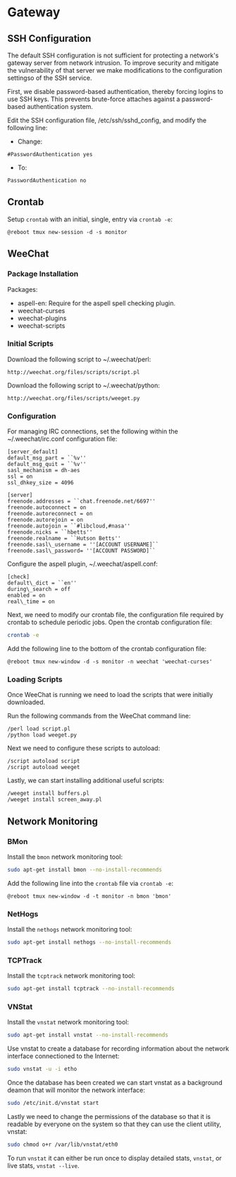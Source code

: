 # Gateway

## SSH Configuration

The default SSH configuration is not sufficient for protecting a network's gateway server from network intrusion. To improve security and mitigate the vulnerability of that server we make modifications to the configuration settingso of the SSH service.

First, we disable password-based authentication, thereby forcing logins to use SSH keys. This prevents brute-force attaches against a password-based authentication system.

Edit the SSH configuration file, /etc/ssh/sshd\_config, and modify the following line:

* Change:

```
#PasswordAuthentication yes
```

* To:

```
PasswordAuthentication no
```

## Crontab

Setup `crontab` with an initial, single, entry via `crontab -e`:

```
@reboot tmux new-session -d -s monitor
```

## WeeChat

### Package Installation

Packages:
* aspell-en: Require for the aspell spell checking plugin.
* weechat-curses
* weechat-plugins
* weechat-scripts

### Initial Scripts

Download the following script to ~/.weechat/perl:

```
http://weechat.org/files/scripts/script.pl
```

Download the following script to ~/.weechat/python:

```
http://weechat.org/files/scripts/weeget.py
```

### Configuration

For managing IRC connections, set the following within the ~/.weechat/irc.conf configuration file:

```
[server_default]
default_msg_part = ``%v''
default_msg_quit = ``%v''
sasl_mechanism = dh-aes
ssl = on
ssl_dhkey_size = 4096

[server]
freenode.addresses = ``chat.freenode.net/6697''
freenode.autoconnect = on
freenode.autoreconnect = on
freenode.autorejoin = on
freenode.autojoin = ``#libcloud,#nasa''
freenode.nicks = ``hbetts''
freenode.realname = ``Hutson Betts''
freenode.sasl\_username = ''[ACCOUNT USERNAME]``
freenode.sasl\_password= ''[ACCOUNT PASSWORD]``
```

Configure the aspell plugin, ~/.weechat/aspell.conf:

```
[check]
default\_dict = ``en''
during\_search = off
enabled = on
real\_time = on
```

Next, we need to modify our crontab file, the configuration file required by crontab to schedule periodic jobs. Open the crontab configuration file:

```bash
crontab -e
```

Add the following line to the bottom of the crontab configuration file:

```
@reboot tmux new-window -d -s monitor -n weechat 'weechat-curses'
```

### Loading Scripts

Once WeeChat is running we need to load the scripts that were initially downloaded.

Run the following commands from the WeeChat command line:

```
/perl load script.pl
/python load weeget.py
```

Next we need to configure these scripts to autoload:

```
/script autoload script
/script autoload weeget
```

Lastly, we can start installing additional useful scripts:

```
/weeget install buffers.pl
/weeget install screen_away.pl
```

## Network Monitoring

### BMon

Install the `bmon` network monitoring tool:

```bash
sudo apt-get install bmon --no-install-recommends
```

Add the following line into the	`crontab` file via `crontab -e`:

```
@reboot tmux new-window -d -t monitor -n bmon 'bmon'
```

### NetHogs

Install the `nethogs` network monitoring tool:

```bash
sudo apt-get install nethogs --no-install-recommends
```

### TCPTrack

Install the `tcptrack` network monitoring tool:

```bash
sudo apt-get install tcptrack --no-install-recommends
```

### VNStat

Install the `vnstat` network monitoring tool:

```bash
sudo apt-get install vnstat --no-install-recommends
```

Use vnstat to create a database for recording information about the network interface connectioned to the Internet:

```bash
sudo vnstat -u -i etho
```

Once the database has been created we can start vnstat as a background deamon that will monitor the network interface:

```bash
sudo /etc/init.d/vnstat start
```

Lastly we need to change the permissions of the database so that it is readable by everyone on the system so that they can use the client utility, vnstat:

```bash
sudo chmod o+r /var/lib/vnstat/eth0
```

To run `vnstat` it can either be run once to display detailed stats, `vnstat`, or live stats, `vnstat --live`.
